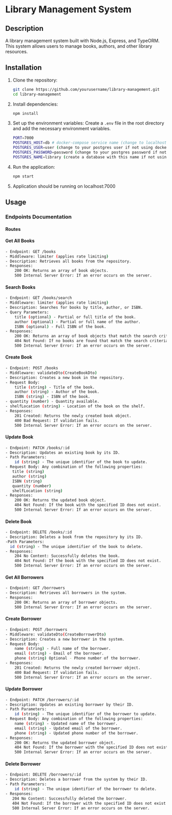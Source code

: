 # Library Management System

## Description
A library management system built with Node.js, Express, and TypeORM. This system allows users to manage books, authors, and other library resources.

## Installation

1. Clone the repository:
    ```sh
    git clone https://github.com/yourusername/library-management.git
    cd library-management
    ```

2. Install dependencies:
    ```sh
    npm install
    ```

3. Set up the environment variables:
    Create a `.env` file in the root directory and add the necessary environment variables.
   ```sh
   PORT=7000
   POSTGRES_HOST=db # docker-compose service name (change to localhost if not using docker-compose)
   POSTGRES_USER=user (change to your postgres user if not using docker-compose)  
   POSTGRES_PASSWORD=password (change to your postgres password if not using docker-compose)
   POSTGRES_NAME=library (create a database with this name if not using docker-compose)
   ```

5. Run the application:
    ```sh
    npm start
    ```
6. Application should be running on localhost:7000

## Usage

### Endpoints Documentation

#### Routes
#### Get All Books
```sh
- Endpoint: GET /books
- Middleware: limiter (applies rate limiting)
- Description: Retrieves all books from the repository.
- Responses:
    200 OK: Returns an array of book objects.
    500 Internal Server Error: If an error occurs on the server.
```
#### Search Books
```sh
- Endpoint: GET /books/search
- Middleware: limiter (applies rate limiting)
- Description: Searches for books by title, author, or ISBN.
- Query Parameters:
    title (optional) - Partial or full title of the book.
    author (optional) - Partial or full name of the author.
    ISBN (optional) - Full ISBN of the book.
- Responses:
    200 OK: Returns an array of book objects that match the search criteria.
    404 Not Found: If no books are found that match the search criteria.
    500 Internal Server Error: If an error occurs on the server.
```
#### Create Book
```sh
- Endpoint: POST /books
- Middleware: validateDto(CreateBookDto)
- Description: Creates a new book in the repository.
- Request Body:
    title (string) - Title of the book.
    author (string) - Author of the book.
    ISBN (string) - ISBN of the book.
- quantity (number) - Quantity available.
- shelfLocation (string) - Location of the book on the shelf.
- Responses:
    201 Created: Returns the newly created book object.
    400 Bad Request: If validation fails.
    500 Internal Server Error: If an error occurs on the server.
```
#### Update Book
```sh
- Endpoint: PATCH /books/:id
- Description: Updates an existing book by its ID.
- Path Parameters:
    id (string) - The unique identifier of the book to update.
- Request Body: Any combination of the following properties:
   title (string)
   author (string)
   ISBN (string)
   quantity (number)
   shelfLocation (string)
- Responses:
    200 OK: Returns the updated book object.
    404 Not Found: If the book with the specified ID does not exist.
    500 Internal Server Error: If an error occurs on the server.
```
#### Delete Book
```sh
- Endpoint: DELETE /books/:id
- Description: Deletes a book from the repository by its ID.
-Path Parameters:
  id (string) - The unique identifier of the book to delete.
- Responses:
    204 No Content: Successfully deletes the book.
    404 Not Found: If the book with the specified ID does not exist.
    500 Internal Server Error: If an error occurs on the server.
```

#### Get All Borrowers
```sh
- Endpoint: GET /borrowers
- Description: Retrieves all borrowers in the system.
- Responses:
    200 OK: Returns an array of borrower objects.
    500 Internal Server Error: If an error occurs on the server.
```
#### Create Borrower
```sh
- Endpoint: POST /borrowers
- Middleware: validateDto(CreateBorrowerDto)
- Description: Creates a new borrower in the system.
- Request Body:
    name (string) - Full name of the borrower.
    email (string) - Email of the borrower.
    phone (string) Optional - Phone number of the borrower.
- Responses:
    201 Created: Returns the newly created borrower object.
    400 Bad Request: If validation fails.
    500 Internal Server Error: If an error occurs on the server.
```
#### Update Borrower
```sh
- Endpoint: PATCH /borrowers/:id
- Description: Updates an existing borrower by their ID.
- Path Parameters:
    id (string) - The unique identifier of the borrower to update.
- Request Body: Any combination of the following properties:
    name (string) - Updated name of the borrower.
    email (string) - Updated email of the borrower.
    phone (string) - Updated phone number of the borrower.
- Responses:
    200 OK: Returns the updated borrower object.
    404 Not Found: If the borrower with the specified ID does not exist.
    500 Internal Server Error: If an error occurs on the server.
```
#### Delete Borrower
```sh
- Endpoint: DELETE /borrowers/:id
- Description: Deletes a borrower from the system by their ID.
- Path Parameters:
    id (string) - The unique identifier of the borrower to delete.
- Responses:
   204 No Content: Successfully deleted the borrower.
   404 Not Found: If the borrower with the specified ID does not exist.
   500 Internal Server Error: If an error occurs on the server.
```
